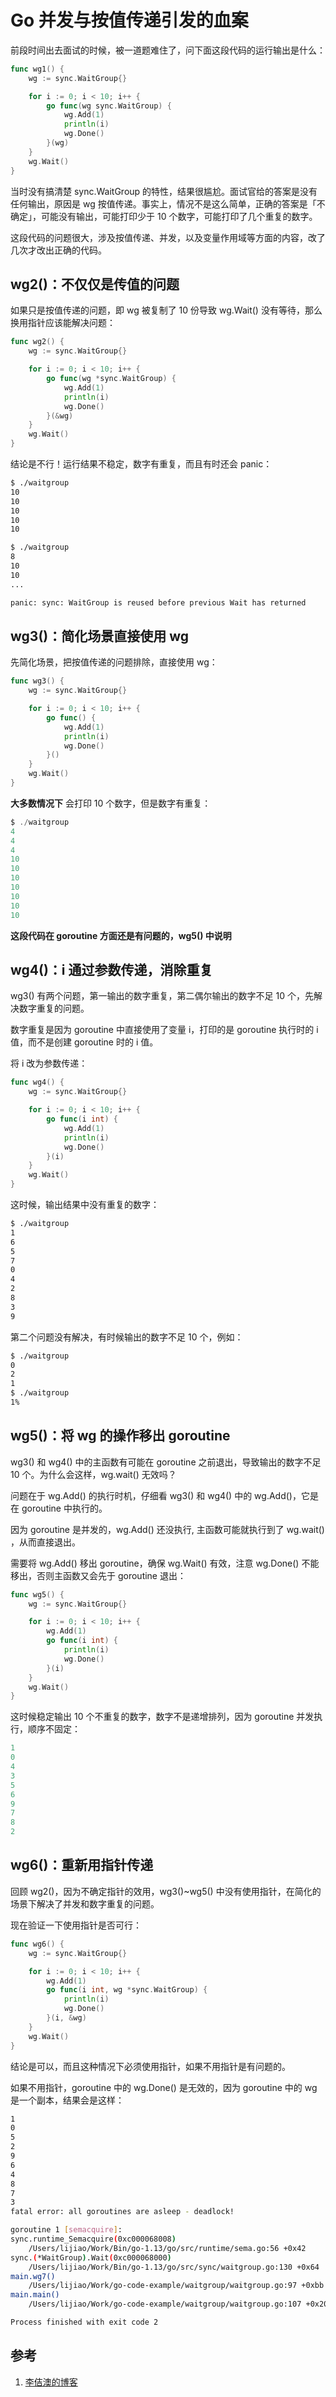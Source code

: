 <!-- toc -->
# Go 并发与按值传递引发的血案

前段时间出去面试的时候，被一道题难住了，问下面这段代码的运行输出是什么：

```go
func wg1() {
    wg := sync.WaitGroup{}

    for i := 0; i < 10; i++ {
        go func(wg sync.WaitGroup) {
            wg.Add(1)
            println(i)
            wg.Done()
        }(wg)
    }
    wg.Wait()
}
```

当时没有搞清楚 sync.WaitGroup 的特性，结果很尴尬。面试官给的答案是没有任何输出，原因是 wg 按值传递。事实上，情况不是这么简单，正确的答案是「不确定」，可能没有输出，可能打印少于 10 个数字，可能打印了几个重复的数字。

这段代码的问题很大，涉及按值传递、并发，以及变量作用域等方面的内容，改了几次才改出正确的代码。

## wg2()：不仅仅是传值的问题

如果只是按值传递的问题，即 wg 被复制了 10 份导致 wg.Wait() 没有等待，那么换用指针应该能解决问题：

```go
func wg2() {
    wg := sync.WaitGroup{}

    for i := 0; i < 10; i++ {
        go func(wg *sync.WaitGroup) {
            wg.Add(1)
            println(i)
            wg.Done()
        }(&wg)
    }
    wg.Wait()
}
```

结论是不行！运行结果不稳定，数字有重复，而且有时还会 panic：

```sh
$ ./waitgroup
10
10
10
10
10

$ ./waitgroup
8
10
10
...

panic: sync: WaitGroup is reused before previous Wait has returned
```

## wg3()：简化场景直接使用 wg

先简化场景，把按值传递的问题排除，直接使用 wg：

```go
func wg3() {
    wg := sync.WaitGroup{}

    for i := 0; i < 10; i++ {
        go func() {
            wg.Add(1)
            println(i)
            wg.Done()
        }()
    }
    wg.Wait()
}
```

**大多数情况下** 会打印 10 个数字，但是数字有重复：

```go
$ ./waitgroup
4
4
4
10
10
10
10
10
10
10
```

**这段代码在 goroutine 方面还是有问题的，wg5() 中说明**

## wg4()：i 通过参数传递，消除重复

wg3() 有两个问题，第一输出的数字重复，第二偶尔输出的数字不足 10 个，先解决数字重复的问题。

数字重复是因为 goroutine 中直接使用了变量 i，打印的是 goroutine 执行时的 i 值，而不是创建 goroutine 时的 i 值。

将 i 改为参数传递：

```go
func wg4() {
    wg := sync.WaitGroup{}

    for i := 0; i < 10; i++ {
        go func(i int) {
            wg.Add(1)
            println(i)
            wg.Done()
        }(i)
    }
    wg.Wait()
}
```

这时候，输出结果中没有重复的数字：

```sh
$ ./waitgroup
1
6
5
7
0
4
2
8
3
9
```

第二个问题没有解决，有时候输出的数字不足 10 个，例如：

```sh
$ ./waitgroup
0
2
1
$ ./waitgroup
1%
```

## wg5()：将 wg 的操作移出 goroutine

wg3() 和 wg4() 中的主函数有可能在 goroutine 之前退出，导致输出的数字不足 10 个。为什么会这样，wg.wait() 无效吗？

问题在于 wg.Add() 的执行时机，仔细看 wg3() 和 wg4() 中的 wg.Add()，它是在 goroutine 中执行的。

因为 goroutine 是并发的，wg.Add() 还没执行, 主函数可能就执行到了 wg.wait() ，从而直接退出。

需要将 wg.Add() 移出 goroutine，确保 wg.Wait() 有效，注意 wg.Done() 不能移出，否则主函数又会先于 goroutine 退出：

```go
func wg5() {
    wg := sync.WaitGroup{}

    for i := 0; i < 10; i++ {
        wg.Add(1)
        go func(i int) {
            println(i)
            wg.Done()
        }(i)
    }
    wg.Wait()
}
```

这时候稳定输出 10 个不重复的数字，数字不是递增排列，因为 goroutine 并发执行，顺序不固定：

```go
1
0
4
3
5
6
9
7
8
2
```

## wg6()：重新用指针传递

回顾 wg2()，因为不确定指针的效用，wg3()~wg5() 中没有使用指针，在简化的场景下解决了并发和数字重复的问题。

现在验证一下使用指针是否可行：

```go
func wg6() {
    wg := sync.WaitGroup{}

    for i := 0; i < 10; i++ {
        wg.Add(1)
        go func(i int, wg *sync.WaitGroup) {
            println(i)
            wg.Done()
        }(i, &wg)
    }
    wg.Wait()
}
```

结论是可以，而且这种情况下必须使用指针，如果不用指针是有问题的。

如果不用指针，goroutine 中的 wg.Done() 是无效的，因为 goroutine 中的 wg 是一个副本，结果会是这样：

```sh
1
0
5
2
9
6
4
8
7
3
fatal error: all goroutines are asleep - deadlock!

goroutine 1 [semacquire]:
sync.runtime_Semacquire(0xc000068008)
	/Users/lijiao/Work/Bin/go-1.13/go/src/runtime/sema.go:56 +0x42
sync.(*WaitGroup).Wait(0xc000068000)
	/Users/lijiao/Work/Bin/go-1.13/go/src/sync/waitgroup.go:130 +0x64
main.wg7()
	/Users/lijiao/Work/go-code-example/waitgroup/waitgroup.go:97 +0xbb
main.main()
	/Users/lijiao/Work/go-code-example/waitgroup/waitgroup.go:107 +0x20

Process finished with exit code 2
```

## 参考

1. [李佶澳的博客][1]

[1]: https://www.lijiaocn.com "李佶澳的博客"
